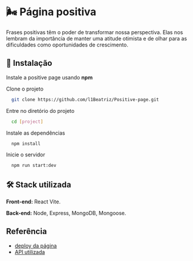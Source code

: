 
# 🌬 Página positiva

Frases positivas têm o poder de transformar nossa perspectiva. Elas nos lembram da importância de manter uma atitude otimista e de olhar para as dificuldades como oportunidades de crescimento.


## 📌 Instalação
Instale a positive page usando **npm**

Clone o projeto

```bash
  git clone https://github.com/l1Beatriz/Positive-page.git
```

Entre no diretório do projeto

```bash
  cd [project]
```

Instale as dependências

```bash
  npm install
```

Inicie o servidor

```bash
  npm run start:dev
```


## 🛠 Stack utilizada

**Front-end:** React Vite.

**Back-end:** Node, Express, MongoDB, Mongoose.


## Referência

 - [deploy da página](https://positive-page.vercel.app/)
 - [API utilizada](https://positive-api.onrender.com)


